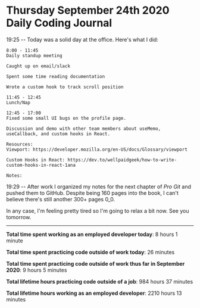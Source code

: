 # Thursday September 24th 2020 Daily Coding Journal

19:25 -- Today was a solid day at the office. Here's what I did:

```
8:00 - 11:45
Daily standup meeting

Caught up on email/slack

Spent some time reading documentation

Wrote a custom hook to track scroll position

11:45 - 12:45
Lunch/Nap

12:45 - 17:00
Fixed some small UI bugs on the profile page.

Discussion and demo with other team members about useMemo, useCallback, and custom hooks in React.

Resources:
Viewport: https://developer.mozilla.org/en-US/docs/Glossary/viewport

Custom Hooks in React: https://dev.to/wellpaidgeek/how-to-write-custom-hooks-in-react-1ana

Notes:
```

19:29 -- After work I organized my notes for the next chapter of _Pro Git_ and pushed them to GitHub. Despite being 160 pages into the book, I can't believe there's still another 300+ pages 0_0.

In any case, I'm feeling pretty tired so I'm going to relax a bit now. See you tomorrow.

---

**Total time spent working as an employed developer today**: 8 hours 1 minute

**Total time spent practicing code outside of work today**: 26 minutes

**Total time spent practicing code outside of work thus far in September 2020**: 9 hours 5 minutes

**Total lifetime hours practicing code outside of a job**: 984 hours 37 minutes

**Total lifetime hours working as an employed developer**: 2210 hours 13 minutes
